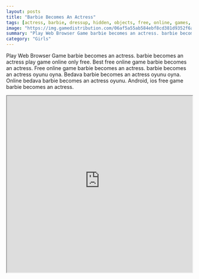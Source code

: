 ```yaml
---
layout: posts
title: "Barbie Becomes An Actress"
tags: [actress, barbie, dressup, hidden, objects, free, online, games, oyna, game, free, games, play, play, games]
image: "https://img.gamedistribution.com/06af5a55ab584ebf8cd381d9352f6ae2.jpg"
summary: "Play Web Browser Game barbie becomes an actress. barbie becomes an actress play game online only free. Best free online game barbie becomes an actress. Free online game barbie becomes an actress. barbie becomes an actress oyunu oyna. Bedava barbie becomes an actress oyunu oyna. Online bedava barbie becomes an actress oyunu. Android, ios free game barbie becomes an actress."
category: "Girls"
---
```


Play Web Browser Game barbie becomes an actress. barbie becomes an actress play game online only free. Best free online game barbie becomes an actress. Free online game barbie becomes an actress. barbie becomes an actress oyunu oyna. Bedava barbie becomes an actress oyunu oyna. Online bedava barbie becomes an actress oyunu. Android, ios free game barbie becomes an actress.

<iframe width="100%" height="480px;" src="https://html5.gamedistribution.com/06af5a55ab584ebf8cd381d9352f6ae2/"></iframe>